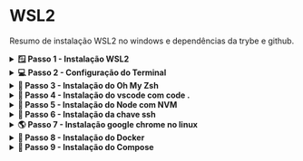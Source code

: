 # WSL2

Resumo de instalação WSL2 no windows e dependências da trybe e github.

<details>
<summary><strong>🪟 Passo 1 - Instalação WSL2</strong></summary><br>

<strong>1º Abra o Windows PowerShell como ADM e execute o comando:</strong>

```wsl
wsl --install
```

- ⚠️ Após instalação Reinicie o computador.

- Quando reiniciar e abrir o terminal do wsl e pedir o "Distro" use o código abaixo:

```wsl
wsl.exe --install Ubuntu-20.04
```

- caso não funcione veja este passo a passo https://learn.microsoft.com/pt-br/windows/wsl/install-manual

</details>

<details>
<summary><strong>💻 Passo 2 - Configuração do Terminal</strong></summary><br>

<strong> - Abra o Microsoft Store e procure pelo aplicativo Windows terminal:</strong>

```terminal
Windows terminal
```

<details>
   <summary>Imagem do aplicativo - Windows terminal</summary><br>
   <img src="./images/windows-terminal.png" />
</details>

<strong>1º Após instalar, Abra o Windows terminal: digitando na barra de pesquisa do windows - "Terminal".</strong>

<br />
<strong>2º Va nas configurações e deixe igual a imagem abaixo</strong>

- Em inicialização

<img src="./images/windows-terminal-config.png" />

</details>

<details>
<summary><strong>💚 Passo 3 - Instalação do Oh My Zsh </strong></summary><br>

<strong>1º Abra o terminal do Ubuntu e instale o zsh:</strong>

```zsh
sudo apt-get install zsh
```

<br />
<strong>2º Feche o terminal e abra um novo terminal e instale o Oh My Zsh:</strong>

```my zsh
sh -c "$(wget -O- https://raw.githubusercontent.com/ohmyzsh/ohmyzsh/master/tools/install.sh)"
```
   
- caso o wget não esteja instalado:

```wget
install wget
```

</details>

<details>
<summary><strong>📇 Passo 4 - Instalação do vscode com code .</strong></summary><br>

<strong>1º Abra o Microsoft Store e procure por vscode:</strong>

- OBS: "A instalação tem que ser pela Microsoft Store"

<strong>2º Abra um novo terminal do Ubuntu e digite o comando abaixo para abrir o vscode da pasta atual:</strong>

```code
code .
```

- 🚀 Dica: Utilize a extensão no vscode chamada WSL

</details>

<details>
<summary><strong>📗 Passo 5 - Instalação do Node com NVM</strong></summary><br>

<strong>1º Abra o terminal do Ubuntu e digite o comando abaixo para instalar o NVM:</strong>

```nvm
wget -qO- https://raw.githubusercontent.com/nvm-sh/nvm/v0.39.2/install.sh | bash
```

<br />
<strong>2º Abra uma nova janela do terminal para utilizar os comandos do NVM e digite o comando abaixo para instalar a versão mais atual do node;</strong>

```node atual
nvm install lts/
```

<br />
<strong>3º Em seguida para instalar a versão do node para os projetos da trybe digite o comando abaixo:</strong>

```node v16
nvm install 16
```

</details>

<details>
<summary><strong>🔑 Passo 6 - Instalação da chave ssh </strong></summary><br>

<strong>1º Abra o terminal do Ubuntu e digite o comando abaixo para instalar uma nova chave publica:</strong>

- OBS: onde está escrito "your_email@example.com" é para digitar seu email do github.

```criando key
ssh-keygen -t ed25519 -C "your_email@example.com"
```

- ENTER;
- DIGITE UMA SENHA QUE VOCÊ LEMBRE;
- DIGITE A SENHA NOVAMENTE NOVAMENTE;

<br />
<strong>2º Agora vamos adicionar a chave criada para o github, no terminal digite o comando abaixo para copiar a chave pública SSH para sua área de transferência.</strong>

```chave pub
cat ~/.ssh/id_ed25519.pub
```

<br />
3º No canto superior direito de qualquer página do github, clique na foto do seu perfil e em Configurações.

<p alingn="left"><img src="./images/userbar-account-settings.png" width="150"/></p>

<br />
<strong>4º Na seção "Access" da barra lateral, clique nas SSH and GPG keys.</strong>

<br />
<strong>5º Clique em New SSH key.</strong>
<img src="./images/ssh-add-ssh-key-with-auth.png" />

<br />
<strong>6º Adicione um titulo para sua chave.</strong>

<br />
<strong>7º Cole sua chave no campo "Key".</strong>

<img src="./images/ssh-key-paste-with-type.png" />

<br />
<strong>8º Clique em Add SSH key.</strong>

<img src="./images/ssh-add-key.png" />

</details>

<details>
<summary><strong>🌎 Passo 7 - Instalação google chrome no linux</strong></summary><br>

<strong>1º Abra o terminal do Ubuntu e digite o comando abaixo para instalar o google chrome:</strong>

```baixar chrome
wget https://dl.google.com/linux/direct/google-chrome-stable_current_amd64.deb
```

<br />
<strong>2º Instale o pacote do Chrome baixado anteriormente.</strong>

```
sudo dpkg -i google-chrome-stable_current_amd64.deb
```

<br />
<strong>3º Corrija os erros de instalação do Chrome.</strong>

```
sudo apt-get install -f
```

<br />
<strong>4º Digite "google-chrome" e pressione a tecla ↵ Enter para abrir o Chrome.</strong>

</details>

<details>
<summary><strong>🛄 Passo 8 - Instalação do Docker</strong></summary><br>

<strong>1º Desinstale versões anteriores</strong>

```
sudo apt update && sudo apt upgrade
```

```
sudo apt-get remove docker containerd runc
```

<br />
<strong>2º Instalando as dependências iniciais</strong>

```
sudo apt-get install \
    apt-transport-https \
    ca-certificates \
    curl \
    gnupg \
    lsb-release
```

<br />
<strong>3º Adicionando a chave pública do repositório Docker em nossa máquina</strong>

```
curl -fsSL https://download.docker.com/linux/ubuntu/gpg | sudo gpg --dearmor -o /usr/share/keyrings/docker-archive-keyring.gpg
```

<br />
<strong>4º Adicionando o repositório remoto na lista do apt</strong>

```
echo \
  "deb [arch=amd64 signed-by=/usr/share/keyrings/docker-archive-keyring.gpg] https://download.docker.com/linux/ubuntu $(lsb_release -cs) stable" \
  | sudo tee /etc/apt/sources.list.d/docker.list > /dev/null
```

<br />
<strong>5º Instalando o Docker no Linux</strong>

```
sudo apt update && sudo apt upgrade
```

```
sudo apt-get install docker-ce docker-ce-cli containerd.io
```

<br />
<strong>6º Adicionando seu usuário ao grupo de usuários Docker</strong>

```
sudo groupadd docker
```

```
sudo usermod -aG docker $USER
```

- ⚠️ Execute o comando exatamente como ele está acima, considerando as letras maiúsculas e minúsculas.

```
newgrp docker
```

- ⚠️ Se após esse comando você tiver algum problema, reinicie sua máquina. Depois de reiniciar siga para os próximos passos

<br />
<strong>8º Inicie o Daemon do Docker</strong>

- Para consultar o status atual do daemon do Docker, execute o seguinte comando:

```
sudo service docker status
```

- Caso apareça Docker is not running

```
sudo service docker start
```

<br />
<strong>9º Valide a instalação</strong>

```
docker run hello-world
```

<img src="./images/docker-hello-world.gif">

<br />

- Para melhorar a visualização dos Layers use o comando abaixo

```
sudo apt install jq
```

</details>

<details>
<summary><strong>🍅 Passo 9 - Instalação do Compose</strong></summary><br>

<strong>1º Basta usar o seguinte comando para realizar a instalação:</strong>

```
sudo curl -L "https://github.com/docker/compose/releases/download/v2.5.0/docker-compose-$(uname -s)-$(uname -m)" -o /usr/local/bin/docker-compose
```

<br />

- Por padrão, binários baixados da Internet não possuem permissão de execução. Logo, basta usar o programa chmod para aplicar a permissão de execução (+x) ao binário que acabamos de baixar. Execute o seguinte comando no seu terminal:

```
sudo chmod +x /usr/local/bin/docker-compose
```

<br />

- Para validar a instalação basta executar o comando docker-compose --version. Se tudo ocorrer bem, você verá a seguinte saída em seu terminal:

```
docker-compose --version
```

</details>
